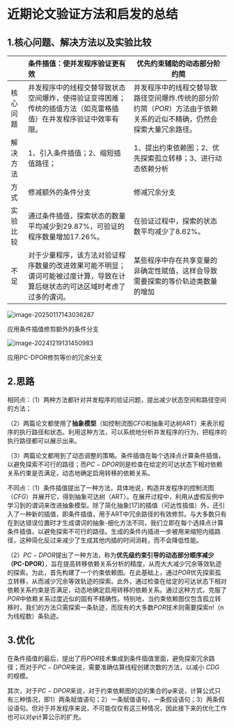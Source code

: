 # **近期论文验证方法和启发的总结**



## 1.核心问题、解决方法以及实验比较

|          | 条件插值：使并发程序验证更有效                               | 优先约束辅助的动态部分阶约简                                 |
| :------- | :----------------------------------------------------------- | ------------------------------------------------------------ |
| 核心问题 | 并发程序中的线程交替导致状态空间爆炸，使得验证变得困难；传统的插值方法（如克雷格插值）在并发程序验证中效率有限。 | 并发程序中的线程交替导致路径空间爆炸.传统的部分阶约简（$POR$）方法由于依赖关系的近似不精确，仍然会探索大量冗余路径。 |
| 解决方法 | 1、引入条件插值；2、缩短插值路径；                           | 1、提出约束依赖图；2、优先探索孤立转移；3、进行动态依赖分析  |
| 方式     | 修减额外的条件分支                                           | 修减冗余分支                                                 |
| 实验比较 | 通过条件插值，探索状态的数量平均减少到29.87%，可验证的程序数量增加17.26%。 | 在验证过程中，探索的状态数平均减少了8.62%。                  |
| 不足     | 对于少量程序，该方法对验证程序数量的改进效果可能不明显；谓词可能被过度计算，导致在计算后继状态的可达区域时考虑了过多的谓词。 | 某些程序中存在共享变量的非确定性赋值，这样会导致需要探索的等价轨迹类数量的增加 |

![image-20250117143036287](C:\Users\30527\AppData\Roaming\Typora\typora-user-images\image-20250117143036287.png)

应用条件插值修剪额外的条件分支

![image-20241219131450983](C:\Users\30527\AppData\Roaming\Typora\typora-user-images\image-20241219131450983.png)

应用PC-DPOR修剪等价的冗余分支

## 2.思路

相同点：（1）两种方法都针对并发程序的验证问题，提出减少状态空间和路径空间的方法；

（2）两篇论文都使用了**抽象模型**（如控制流图$CFG$和抽象可达树ART）来表示程序的执行路径和状态。利用这种方法，可以系统地分析并发程序的行为，把程序的执行路径都可以展示出来。

（3）两篇论文都用到了动态调整的策略。条件插值在每个选择点计算条件插值，以避免探索不可行的路径；而$PC-DPOR$则是检查在给定的可达状态下相对依赖关系约束是否满足，动态地确定启用转移的依赖关系。

不同点：（1）条件插值提出了一种方法，具体地说，构造并发程序的控制流图（$CFG$）并展开它，得到抽象可达树（ART）。在展开过程中，利用从虚假反例中学习到的谓词来改进抽象模型。除了简化抽象[17]的插值（可达性插值）外，还引入了一种新的插值，即条件插值，用于ART中冗余路径的有效修剪。与大多数只有在到达错误位置时才生成谓词的抽象-细化方法不同，我们立即在每个选择点计算条件插值，以避免探索不可行的路径。生成的条件内插进一步被用来缩短内插路径，这种简化反过来减少了生成其他内插的时间消耗，而不会降低性能。

（2）$PC-DPOR$提出了一种方法，称为**优先级约束引导的动态部分顺序减少（PC-DPOR）**，旨在提高转移依赖关系分析的精度，从而大大减少冗余等效轨迹的探索。为此，首先构建了一个约束依赖图。在此基础上，通过$POR$优先探索孤立转移，从而减少冗余等效轨迹的探索。此外，通过检查在给定的可达状态下相对依赖关系约束是否满足，动态地确定启用转移的依赖关系。通过这种方式，克服了$POR$中依赖关系过度近似的固有不精确性。特别地，当约束依赖图仅包含孤立转移时，我们的方法只需探索一条轨迹，而现有的大多数$POR$技术则需要探索n!（n为线程数）条轨迹。

## 3.优化

在条件插值的最后，提出了将$POR$技术集成到条件插值里面，避免探索冗余路径；而对于$PC-DPOR$来说，需要准确估算线程创建次数的方法，以减小 $CDG$ 的规模。

其次，对于$PC-DPOR$来说，对于约束依赖图的边的集合的$\varphi$来说，计算公式只有三种情况，即1）两条赋值语句；2）一条赋值语句，一条假设语句；3）两条假设语句。但对于并发程序来说，不可能仅仅有这三种情况，因此接下来的优化工作也可以对$\varphi$计算公示的扩充。